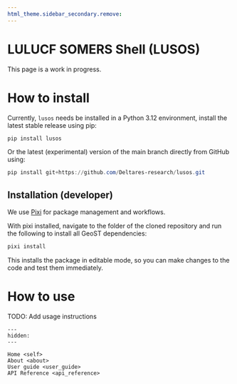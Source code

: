 ```yaml
---
html_theme.sidebar_secondary.remove:
---
```


# LULUCF SOMERS Shell (LUSOS)

This page is a work in progress. 


# How to install
Currently, `lusos` needs be installed in a Python 3.12 environment, install the latest stable release using pip:

```powershell
pip install lusos
```

Or the latest (experimental) version of the main branch directly from GitHub using:

```powershell
pip install git+https://github.com/Deltares-research/lusos.git
```


## Installation (developer)
We use [Pixi](https://github.com/prefix-dev/pixi) for package management and workflows.

With pixi installed, navigate to the folder of the cloned repository and run the following 
to install all GeoST dependencies:

```powershell
pixi install
```

This installs the package in editable mode, so you can make changes to the code and test them immediately.


# How to use
TODO: Add usage instructions


```{toctree}
---
hidden:
---

Home <self>
About <about>
User guide <user_guide>
API Reference <api_reference>
```